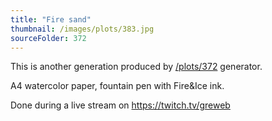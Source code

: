 ```yaml
---
title: "Fire sand"
thumbnail: /images/plots/383.jpg
sourceFolder: 372
---
```


This is another generation produced by [/plots/372](/plots/372) generator.

A4 watercolor paper, fountain pen with Fire&Ice ink.

Done during a live stream on https://twitch.tv/greweb
